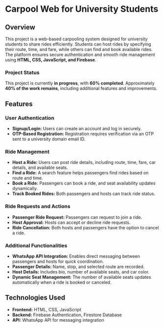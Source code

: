 # Carpool Web for University Students  

## Overview  
This project is a web-based carpooling system designed for university students to share rides efficiently. Students can host rides by specifying their route, time, and fare, while others can find and book available rides. The platform ensures secure authentication and smooth ride management using **HTML, CSS, JavaScript, and Firebase**.  

### Project Status  
This project is currently **in progress**, with **60% completed**. Approximately **40% of the work remains**, including additional features and improvements.  

## Features  

### User Authentication  
- **Signup/Login:** Users can create an account and log in securely.  
- **OTP-Based Registration:** Registration requires verification via an OTP sent to a university domain email ID.  

### Ride Management  
- **Host a Ride:** Users can post ride details, including route, time, fare, car details, and available seats.  
- **Find a Ride:** A search feature helps passengers find rides based on route and time.  
- **Book a Ride:** Passengers can book a ride, and seat availability updates dynamically.  
- **Track Booked Rides:** Both passengers and hosts can track ride status.  

### Ride Requests and Actions  
- **Passenger Ride Request:** Passengers can request to join a ride.  
- **Host Approval:** Hosts can accept or decline ride requests.  
- **Ride Cancellation:** Both hosts and passengers have the option to cancel a ride.  

### Additional Functionalities  
- **WhatsApp API Integration:** Enables direct messaging between passengers and hosts for quick coordination.  
- **Passenger Details:** Name, stop, and selected route are recorded.  
- **Host Details:** Includes bio, number of available seats, and car color.  
- **Dynamic Seat Management:** The number of available seats updates automatically when a ride is booked or canceled.  

## Technologies Used  
- **Frontend:** HTML, CSS, JavaScript  
- **Backend:** Firebase Authentication, Firestore Database  
- **API:** WhatsApp API for messaging integration  
